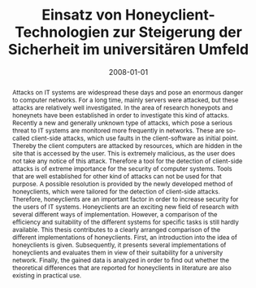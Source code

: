 ---
abstract: Attacks on IT systems are widespread these days and pose an enormous danger
  to computer networks. For a long time, mainly servers were attacked, but these attacks
  are relatively well investigated. In the area of research honeypots and honeynets
  have been established in order to investigate this kind of attacks. Recently a new
  and generally unknown type of attacks, which pose a serious threat to IT systems
  are monitored more frequently in networks. These are so-called client-side attacks,
  which use faults in the client-software as initial point. Thereby the client computers
  are attacked by resources, which are hidden in the site that is accessed by the
  user. This is extremely malicious, as the user does not take any notice of this
  attack. Therefore a tool for the detection of client-side attacks is of extreme
  importance for the security of computer systems. Tools that are well established
  for other kind of attacks can not be used for that purpose. A possible resolution
  is provided by the newly developed method of honeyclients, which were tailored for
  the detection of client-side attacks. Therefore, honeyclients are an important factor
  in order to increase security for the users of IT systems. Honeyclients are an exciting
  new field of research with several different ways of implementation. However, a
  comparison of the efficiency and suitability of the different systems for specific
  tasks is still hardly available. This thesis contributes to a clearly arranged comparison
  of the different implementations of honeyclients. First, an introduction into the
  idea of honeyclients is given. Subsequently, it presents several implementations
  of honeyclients and evaluates them in view of their suitability for a university
  network. Finally, the gained data is analyzed in order to find out whether the theoretical
  differences that are reported for honeyclients in literature are also existing in
  practical use.
authors:
- Christian Schanes
date: '2008-01-01'
featured: false
publication_types:
- '7'
publishDate: '2008-01-01'
title: Einsatz von Honeyclient-Technologien zur Steigerung der Sicherheit im universitären
  Umfeld
url_pdf: ''
---